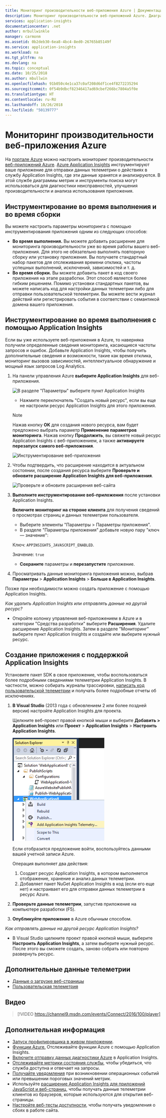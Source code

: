 ```yaml
---
title: Мониторинг производительности веб-приложения Azure | Документация Майкрософт
description: Мониторинг производительности веб-приложений Azure. Диаграммы времени загрузки и ответа, информация о зависимостях и настройка оповещений о производительности.
services: application-insights
documentationcenter: .net
author: mrbullwinkle
manager: carmonm
ms.assetid: 0b2deb30-6ea8-4bc4-8ed0-26765b85149f
ms.service: application-insights
ms.workload: na
ms.tgt_pltfrm: na
ms.devlang: na
ms.topic: conceptual
ms.date: 10/25/2018
ms.author: mbullwin
ms.openlocfilehash: 91b050c4e1ca37c0af208d6df1ce4f8272235294
ms.sourcegitcommit: 0f54b9dbcf82346417ad69cbef266bc7804a5f0e
ms.translationtype: HT
ms.contentlocale: ru-RU
ms.lasthandoff: 10/26/2018
ms.locfileid: "50139777"
---
```

# <a name="monitor-azure-web-app-performance"></a>Мониторинг производительности веб-приложения Azure
На [портале Azure](https://portal.azure.com) можно настроить мониторинг производительности [веб-приложений Azure](../app-service/app-service-web-overview.md). [Azure Application Insights](app-insights-overview.md) инструментируют ваше приложение для отправки данных телеметрии о действиях в службу Application Insights, где эти данные хранятся и анализируются. В этой службе диаграммы метрик и инструменты поиска могут использоваться для диагностики неисправностей, улучшения производительности и анализа использования приложения.

## <a name="run-time-or-build-time"></a>Инструментирование во время выполнения и во время сборки
Вы можете настроить параметры мониторинга с помощью инструментирования приложения одним из следующих способов:

* **Во время выполнения.** Вы можете добавить расширение для мониторинга производительности уже во время работы вашего веб-приложения. Для этого не обязательно выполнять повторную сборку или установку приложения. Вы получаете стандартный набор пакетов для отслеживания времени отклика, частоты успешных выполнений, исключений, зависимостей и т. д. 
* **Во время сборки.** Вы можете добавить пакет в код своего приложения на этапе разработки. Этот способ является более гибким решением. Помимо установки стандартных пакетов, вы можете написать код для настройки данных телеметрии либо для отправки пользовательской телеметрии. Вы можете вести журнал действий или регистрировать события в соответствии с семантикой домена вашего приложения. 

## <a name="run-time-instrumentation-with-application-insights"></a>Инструментирование во время выполнения с помощью Application Insights
Если вы уже используете веб-приложения в Azure, то наверняка получили определенные сведения мониторинга, касающиеся частоты запросов и ошибок. Добавьте Application Insights, чтобы получить дополнительные сведения и возможности, такие как время отклика, мониторинг вызовов зависимостей, интеллектуальное обнаружение и мощный язык запросов Log Analytics. 

1. На панели управления Azure **выберите Application Insights** для веб-приложения.

    ![В разделе "Параметры" выберите пункт Application Insights](./media/app-insights-azure-web-apps/settings-app-insights.png)

   * Нажмите переключатель "Создать новый ресурс", если вы еще не настроили ресурс Application Insights для этого приложения. 

    > [!NOTE]
    > Нажав кнопку **OK** для создания нового ресурса, вам будет предложено выбрать параметр **Применение параметров мониторинга**. Нажав кнопку **Продолжить**, вы свяжете новый ресурс Application Insights с веб-приложением, а также **активируете перезапуск самого веб-приложения**. 

    ![Инструментирование веб-приложения](./media/app-insights-azure-web-apps/create-resource.png)

2. Чтобы подтвердить, что расширение находится в актуальном состоянии, после создания ресурса выберите **Проверьте и обновите расширение Application Insights для веб-приложения**.

     ![Проверьте и обновите расширения веб-сайта](./media/app-insights-azure-web-apps/check-and-update.png)

3. **Выполните инструментирование веб-приложения** после установки Application Insights.

   **Включите мониторинг на стороне клиента** для получения сведений о просмотрах страниц и данных телеметрии пользователя.

   * Выберите элементы "Параметры > Параметры приложения".
   * В разделе "Параметры приложения" добавьте новую пару "ключ — значение":

    Ключ: `APPINSIGHTS_JAVASCRIPT_ENABLED`.

    Значение: `true`
   * **Сохраните** параметры и **перезапустите** приложение.
4. Просматривать данные мониторинга приложения можно, выбрав **Параметры** > **Application Insights** > **Больше в Application Insights**.

Позже при необходимости можно создать приложение с помощью Application Insights.

*Как удалить Application Insights или отправлять данные на другой ресурс?*

* Откройте колонку управления веб-приложением в Azure и в категории "Средства разработки" выберите **Расширения**. Удалите расширение Application Insights. Затем в разделе "Мониторинг" выберите пункт Application Insights и создайте или выберите нужный ресурс.

## <a name="build-the-app-with-application-insights"></a>Создание приложения с поддержкой Application Insights
Установите пакет SDK в свое приложение, чтобы воспользоваться более подробными сведениями телеметрии Application Insights. В частности, можно собирать журналы трассировки, [написать код пользовательской телеметрии](app-insights-api-custom-events-metrics.md) и получать более подробные отчеты об исключениях.

1. **В Visual Studio** (2013 года с обновлением 2 или более поздней версии) настройте Application Insights для проекта.

    Щелкните веб-проект правой кнопкой мыши и выберите **Добавить > Application Insights** или **Проект** > **Application Insights** > **Настроить Application Insights**.

    ![Щелкните правой кнопкой мыши веб-проект и выберите добавление или настройку Application Insights.](./media/app-insights-azure-web-apps/03-add.png)

    Если отобразится предложение войти, воспользуйтесь данными вашей учетной записи Azure.

    Операция выполняет два действия:

   1. Создает ресурс Application Insights, в котором выполняется отображение, хранение и анализ данных телеметрии.
   2. Добавляет пакет NuGet Application Insights в код (если его еще нет) и настраивает его для отправки данных телеметрии в ресурс Azure.
2. **Проверьте данные телеметрии**, запустив приложение на компьютере разработки (F5).
3. **Опубликуйте приложение** в Azure обычным способом. 

*Как отправлять данные на другой ресурс Application Insights?*

* В Visual Studio щелкните проект правой кнопкой мыши, выберите **Настроить Application Insights**, а затем выберите нужный ресурс. После этого вы сможете создать, заново собрать или повторно развернуть ресурс.

## <a name="more-telemetry"></a>Дополнительные данные телеметрии

* [Данные о загрузке веб-страницы](app-insights-javascript.md)
* [Пользовательская телеметрия](app-insights-api-custom-events-metrics.md)

## <a name="video"></a>Видео

> [!VIDEO https://channel9.msdn.com/events/Connect/2016/100/player]

## <a name="next-steps"></a>Дополнительная информация
* [Запуск профилировщика в живом приложении](app-insights-profiler.md).
* [Функции Azure.](https://github.com/christopheranderson/azure-functions-app-insights-sample) Отслеживайте функции Azure с помощью Application Insights.
* [Включите отправку данных диагностики Azure](app-insights-azure-diagnostics.md) в Application Insights.
* [Отслеживайте метрики состояния службы](../monitoring-and-diagnostics/insights-how-to-customize-monitoring.md), чтобы убедиться, что служба доступна и отвечает на запросы.
* [Получайте уведомления](../monitoring-and-diagnostics/insights-receive-alert-notifications.md) при возникновении операционных событий или превышении пороговых значений метрик.
* Используйте [расширение Application Insights для приложений JavaScript и веб-страниц](app-insights-javascript.md), чтобы получать данные телеметрии клиентов из браузеров, которые используются для открытия веб-страницы.
* [Настройте веб-тесты доступности](app-insights-monitor-web-app-availability.md), чтобы получать уведомления о сбоях в работе сайта.

